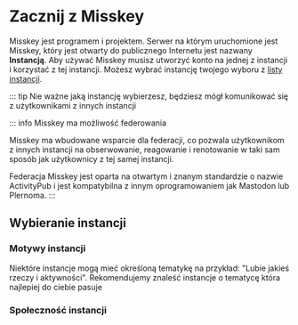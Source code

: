 # Zacznij z  Misskey
Misskey jest programem i projektem.
Serwer na którym uruchomione jest Misskey, który jest otwarty do publicznego Internetu jest nazwany **Instancją**.
Aby używać Misskey musisz utworzyć konto na jednej z instancji i korzystać z tej instancji.
Możesz wybrać instancję twojego wyboru z [listy instancji](../instances.md).

::: tip
Nie ważne jaką instancję wybierzesz, będziesz mógł komunikować się z użytkownikami z innych instancji

::: info
Misskey ma możliwość federowania

Misskey ma wbudowane wsparcie dla federacji, co pozwala użytkownikom z innych instancji na obserwowanie, reagowanie i renotowanie w taki sam sposób jak użytkownicy z tej samej instancji.

Federacja Misskey jest oparta na otwartym i znanym standardzie o nazwie ActivityPub i jest kompatybilna z innym oprogramowaniem jak Mastodon lub Plernoma.
:::

## Wybieranie instancji
### Motywy instancji
Niektóre instancje mogą mieć określoną tematykę na przykład: "Lubie jakieś rzeczy i aktywności".
Rekomendujemy znaleść instancje o tematycę która najlepiej do ciebie pasuje
### Społeczność instancji
